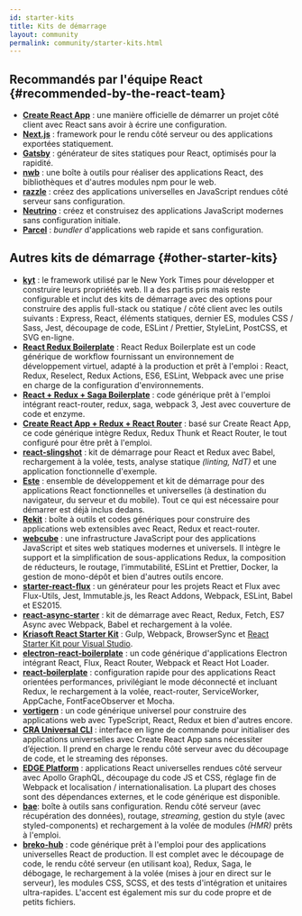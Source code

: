 ```yaml
---
id: starter-kits
title: Kits de démarrage
layout: community
permalink: community/starter-kits.html
---
```


## Recommandés par l'équipe React {#recommended-by-the-react-team}

* **[Create React App](https://github.com/facebook/create-react-app)** : une manière officielle de démarrer un projet côté client avec React sans avoir à écrire une configuration.
* **[Next.js](https://nextjs.org/)** : framework pour le rendu côté serveur ou des applications exportées statiquement.
* **[Gatsby](https://www.gatsbyjs.org/)** : générateur de sites statiques pour React, optimisés pour la rapidité.
* **[nwb](https://github.com/insin/nwb)** : une boîte à outils pour réaliser des applications React, des bibliothèques et d'autres modules npm pour le web.
* **[razzle](https://github.com/jaredpalmer/razzle)** : créez des applications universelles en JavaScript rendues côté serveur sans configuration.
* **[Neutrino](https://neutrino.js.org/)** : créez et construisez des applications JavaScript modernes sans configuration initiale.
* **[Parcel](https://parceljs.org)** : *bundler* d'applications web rapide et sans configuration.

## Autres kits de démarrage {#other-starter-kits}

* **[kyt](https://github.com/nytimes/kyt)** : le framework utilisé par le New York Times pour développer et construire leurs propriétés web. Il a des partis pris mais reste configurable et inclut des kits de démarrage avec des options pour construire des applis full-stack ou statique / côté client avec les outils suivants : Express, React, éléments statiques, dernier ES, modules CSS / Sass, Jest, découpage de code, ESLint / Prettier, StyleLint, PostCSS, et SVG en-ligne.
* **[React Redux Boilerplate](https://github.com/iroy2000/react-redux-boilerplate)** : React Redux Boilerplate est un code générique de workflow fournissant un environnement de développement virtuel, adapté à la production et prêt à l'emploi : React, Redux, Reselect, Redux Actions, ES6, ESLint, Webpack avec une prise en charge de la configuration d'environnements.
* **[React + Redux + Saga Boilerplate](https://github.com/gilbarbara/react-redux-saga-boilerplate)** : code générique prêt à l'emploi intégrant react-router, redux, saga, webpack 3, Jest avec couverture de code et enzyme.
* **[Create React App + Redux + React Router](https://github.com/notrab/create-react-app-redux)** : basé sur Create React App, ce code générique intègre Redux, Redux Thunk et React Router, le tout configuré pour être prêt à l'emploi.
* **[react-slingshot](https://github.com/coryhouse/react-slingshot)** : kit de démarrage pour React et Redux avec Babel, rechargement à la volée, tests, analyse statique *(linting, NdT)* et une application fonctionnelle d'exemple.
* **[Este](https://github.com/este/este)** : ensemble de développement et kit de démarrage pour des applications React fonctionnelles et universelles (à destination du navigateur, du serveur et du mobile). Tout ce qui est nécessaire pour démarrer est déjà inclus dedans.
* **[Rekit](https://github.com/supnate/rekit)** : boîte à outils et codes génériques pour construire des applications web extensibles avec React, Redux et react-router.
* **[webcube](https://github.com/dexteryy/Project-WebCube)** : une infrastructure JavaScript pour des applications JavaScript et sites web statiques modernes et universels. Il intègre le support et la simplification de sous-applications Redux, la composition de réducteurs, le routage, l’immutabilité, ESLint et Prettier, Docker, la gestion de mono-dépôt et bien d'autres outils encore.
 * **[starter-react-flux](https://github.com/SokichiFujita/starter-react-flux)** : un générateur pour les projets React et Flux avec Flux-Utils, Jest, Immutable.js, les React Addons, Webpack, ESLint, Babel et ES2015.
 * **[react-async-starter](https://github.com/didierfranc/react-async-starter)** : kit de démarrage avec React, Redux, Fetch, ES7 Async avec Webpack, Babel et rechargement à la volée.
 * **[Kriasoft React Starter Kit](https://github.com/kriasoft/react-starter-kit)** : Gulp, Webpack, BrowserSync et [React Starter Kit pour Visual Studio](https://marketplace.visualstudio.com/items?itemName=KonstantinTarkus.ReactjsStarterKit).
 * **[electron-react-boilerplate](https://github.com/chentsulin/electron-react-boilerplate)** : un code générique d'applications Electron intégrant React, Flux, React Router, Webpack et React Hot Loader.
 * **[react-boilerplate](https://github.com/mxstbr/react-boilerplate)** : configuration rapide pour des applications React orientées performances, privilégiant le mode déconnecté et incluant Redux, le rechargement à la volée, react-router, ServiceWorker, AppCache, FontFaceObserver et Mocha.
 * **[vortigern](https://github.com/barbar/vortigern)** : un code générique universel pour construire des applications web avec TypeScript, React, Redux et bien d'autres encore.
 * **[CRA Universal CLI](https://github.com/antonybudianto/cra-universal)** : interface en ligne de commande pour initialiser des applications universelles avec Create React App sans nécessiter d’éjection. Il prend en charge le rendu côté serveur avec du découpage de code, et le streaming des réponses.
 * **[EDGE Platform](https://github.com/sebastian-software/edge)** : applications React universelles rendues côté serveur avec Apollo GraphQL, découpage du code JS et CSS, réglage fin de Webpack et localisation / internationalisation. La plupart des choses sont des dépendances externes, et le code générique est disponible.
 * **[bae](https://github.com/siddharthkp/bae)**: boîte à outils sans configuration. Rendu côté serveur (avec récupération des données), routage, *streaming*, gestion du style (avec styled-components) et rechargement à la volée de modules *(HMR)* prêts à l'emploi.
 * **[breko-hub](https://github.com/tomatau/breko-hub)** : code générique prêt à l'emploi pour des applications universelles React de production. Il est complet avec le découpage de code, le rendu côté serveur (en utilisant koa), Redux, Saga, le débogage, le rechargement à la volée (mises à jour en direct sur le serveur), les modules CSS, SCSS, et des tests d'intégration et unitaires ultra-rapides. L'accent est également mis sur du code propre et de petits fichiers.
